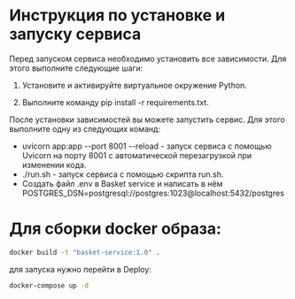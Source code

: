 # Инструкция по установке и запуску сервиса

Перед запуском сервиса необходимо установить все зависимости. Для этого выполните следующие шаги:

1. Установите и активируйте виртуальное окружение Python.

2. Выполните команду pip install -r requirements.txt.

После установки зависимостей вы можете запустить сервис. Для этого выполните одну из следующих команд:

- uvicorn app:app --port 8001 --reload - запуск сервиса с помощью Uvicorn на порту 8001 с автоматической перезагрузкой при изменении кода.
- ./run.sh - запуск сервиса с помощью скрипта run.sh.
- Создать файл .env в Basket service и написать в нём POSTGRES_DSN=postgresql://postgres:1023@localhost:5432/postgres
# Для сборки docker образа:
```bash
docker build -t "basket-service:1.0" .
```

для запуска нужно перейти в Deploy:
```bash
docker-compose up -d
```